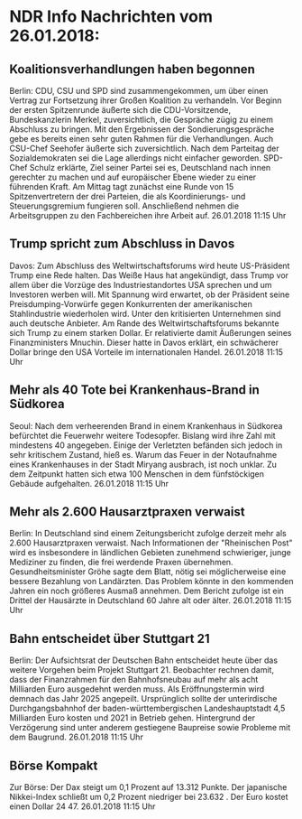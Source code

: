 # NDR Info Nachrichten vom 26.01.2018:


## Koalitionsverhandlungen haben begonnen
Berlin: CDU, CSU und SPD sind zusammengekommen, um über einen Vertrag zur Fortsetzung ihrer Großen Koalition zu verhandeln. Vor Beginn der ersten Spitzenrunde äußerte sich die CDU-Vorsitzende, Bundeskanzlerin Merkel, zuversichtlich, die Gespräche zügig zu einem Abschluss zu bringen. Mit den Ergebnissen der Sondierungsgespräche gebe es bereits einen sehr guten Rahmen für die Verhandlungen. Auch CSU-Chef Seehofer äußerte sich zuversichtlich. Nach dem Parteitag der Sozialdemokraten sei die Lage allerdings nicht einfacher geworden. SPD-Chef Schulz erklärte, Ziel seiner Partei sei es, Deutschland nach innen gerechter zu machen und auf europäischer Ebene wieder zu einer führenden Kraft. Am Mittag tagt zunächst eine Runde von 15 Spitzenvertretern der drei Parteien, die als Koordinierungs- und Steuerungsgremium fungieren soll. Anschließend nehmen die Arbeitsgruppen zu den Fachbereichen ihre Arbeit auf. 26.01.2018 11:15 Uhr 

## Trump spricht zum Abschluss in Davos
Davos: Zum Abschluss des Weltwirtschaftsforums wird heute US-Präsident Trump eine Rede halten. Das Weiße Haus hat angekündigt, dass Trump vor allem über die Vorzüge des Industriestandortes USA sprechen und um Investoren werben will. Mit Spannung wird erwartet, ob der Präsident seine Preisdumping-Vorwürfe gegen Konkurrenten der amerikanischen Stahlindustrie wiederholen wird. Unter den kritisierten Unternehmen sind auch deutsche Anbieter. Am Rande des Weltwirtschaftsforums bekannte sich Trump zu einem starken Dollar. Er relativierte damit Äußerungen seines Finanzministers Mnuchin. Dieser hatte in Davos erklärt, ein schwächerer Dollar bringe den USA Vorteile im internationalen Handel. 26.01.2018 11:15 Uhr 

## Mehr als 40 Tote bei Krankenhaus-Brand in Südkorea
Seoul: Nach dem verheerenden Brand in einem Krankenhaus in Südkorea befürchtet die Feuerwehr weitere Todesopfer. Bislang wird ihre Zahl mit mindestens 40 angegeben. Einige der Verletzten befänden sich jedoch in sehr kritischem Zustand, hieß es. Warum das Feuer in der Notaufnahme eines Krankenhauses in der Stadt Miryang ausbrach, ist noch unklar. Zu dem Zeitpunkt hatten sich etwa 100 Menschen in dem fünfstöckigen Gebäude aufgehalten. 26.01.2018 11:15 Uhr 

## Mehr als 2.600 Hausarztpraxen verwaist
Berlin: In Deutschland sind einem Zeitungsbericht zufolge derzeit mehr als 2.600 Hausarztpraxen verwaist. Nach Informationen der "Rheinischen Post" wird es insbesondere in ländlichen Gebieten zunehmend schwieriger, junge Mediziner zu finden, die frei werdende Praxen übernehmen. Gesundheitsminister Gröhe sagte dem Blatt, nötig sei möglicherweise eine bessere Bezahlung von Landärzten. Das Problem könnte in den kommenden Jahren ein noch größeres Ausmaß annehmen. Dem Bericht zufolge ist ein Drittel der Hausärzte in Deutschland 60 Jahre alt oder älter. 26.01.2018 11:15 Uhr 

## Bahn entscheidet über Stuttgart 21
Berlin: Der Aufsichtsrat der Deutschen Bahn entscheidet heute über das weitere Vorgehen beim Projekt Stuttgart 21. Beobachter rechnen damit, dass der Finanzrahmen für den Bahnhofsneubau auf mehr als acht Milliarden Euro ausgedehnt werden muss. Als Eröffnungstermin wird demnach das Jahr 2025 angepeilt. Ursprünglich sollte der unterirdische Durchgangsbahnhof der baden-württembergischen Landeshauptstadt 4,5 Milliarden Euro kosten und 2021 in Betrieb gehen. Hintergrund der Verzögerung sind unter anderem gestiegene Baupreise sowie Probleme mit dem Baugrund. 26.01.2018 11:15 Uhr 

## Börse Kompakt
Zur Börse: Der Dax steigt um  0,1  Prozent auf  13.312  Punkte. Der japanische Nikkei-Index schließt um  0,2  Prozent  niedriger bei  23.632 . Der Euro kostet einen Dollar  24 47. 26.01.2018 11:15 Uhr 
